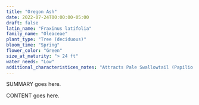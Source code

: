 ```yaml
---
title: "Oregon Ash"
date: 2022-07-24T00:00:00-05:00
draft: false
latin_name: "Fraxinus latifolia"
family_name: "Oleaceae"
plant_type: "Tree (deciduous)"
bloom_time: "Spring"
flower_color: "Green"
size_at_maturity: "> 24 ft"
water_needs: "Low"
additional_characteristices_notes: "Attracts Pale Swallowtail (Papilio eurymedon) and Western Tiger Swallowtail (Papilio rutulus)."
---
```


SUMMARY goes here.

<!--more-->

CONTENT goes here.